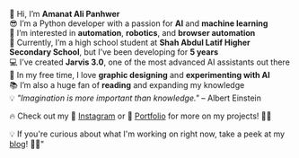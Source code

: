 
👋 Hi, I’m **Amanat Ali Panhwer**  
😎 I’m a Python developer with a passion for **AI** and **machine learning**  
👀 I’m interested in **automation**, **robotics**, and **browser automation**  
🌱 Currently, I’m a high school student at **Shah Abdul Latif Higher Secondary School**, but I’ve been developing for **5 years**  
💻 I’ve created **Jarvis 3.0**, one of the most advanced AI assistants out there  
🎨 In my free time, I love **graphic designing** and **experimenting with AI**  
📚 I’m also a huge fan of **reading** and expanding my knowledge  
💡 *"Imagination is more important than knowledge."* – Albert Einstein  

🔥 Check out my 📸 [Instagram](https://www.instagram.com/amanat_ali_panhwer/) or 🎨 [Portfolio](https://alph702.github.io/Portfolio/) for more on my projects! 🚀✨  

💡 If you're curious about what I'm working on right now, take a peek at my [blog](https://amanatalipanhwer.pythonanywhere.com/)! 👀📝"
<!---
Alph702/Alph702 is a ✨ special ✨ repository because its `README.md` (this file) appears on your GitHub profile.
You can click the Preview link to take a look at your changes.
--->

